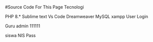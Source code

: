 #Source Code For This Page Tecnologi

PHP 8.*
Sublime text
Vs Code
Dreamweaver
MySQL
xampp
User Login

Guru admin 111111

siswa NIS Pass
